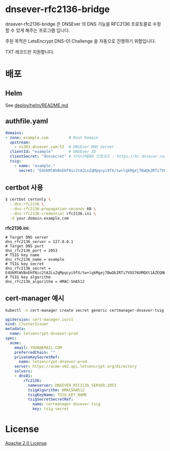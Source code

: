 # dnsever-rfc2136-bridge

dnsever-rfc2136-bridge 은 DNSEver 의 DNS 기능을 RFC2136 프로토콜로 수정할 수 있게 해주는 프로그램 입니다.

주된 목적은 LetsEncrypt DNS-01 Challenge 을 자동으로 진행하기 위함입니다.

TXT 레코드만 지원합니다.

# 배포

## Helm

See [deploy/helm/README.md](./deploy/helm/README.md)

## authfile.yaml

```yaml
domains:
- zone: example.com         # Root Domain
  upstream:
    - ns303.dnsever.com:53  # DNSEver DNS Server
  clientId: "example"       # DNSEver ID
  clientSecret: "dnssecret" # 다이나믹DNS 인증코드 : https://kr.dnsever.com/myinfo.html?selected_menu=dnspreference
  tsig:
    - name: "example."
      secret: "E4UkMlWVBoEHfNic2tA2LsZqMpqcyi9fX/tw+lqkMgej7BwQk2RTi7VOS76UMQXt1AZEQNWstXyO5qS1FHABoQ==" # generate with "tsig-keygen -a hmac-sha512 example"
```

## certbot 사용

```bash
$ certbot certonly \
  --dns-rfc2136 \
  --dns-rfc2136-propagation-seconds 60 \
  --dns-rfc2136-credential rfc2136.ini \
  -d your.domain.example.com
```

**rfc2136.ini**:

```text
# Target DNS server
dns_rfc2136_server = 127.0.0.1
# Target DNS port
dns_rfc2136_port = 2053
# TSIG key name
dns_rfc2136_name = example
# TSIG key secret
dns_rfc2136_secret = E4UkMlWVBoEHfNic2tA2LsZqMpqcyi9fX/tw+lqkMgej7BwQk2RTi7VOS76UMQXt1AZEQNWstXyO5qS1FHABoQ==
# TSIG key algorithm
dns_rfc2136_algorithm = HMAC-SHA512
```

## cert-manager 예시


```bash
kubectl -n cert-manager create secret generic certmanager-dnsever-tsig --from-literal=tsig-secret=TSIG_SECRET
```


```yaml
apiVersion: cert-manager.io/v1
kind: ClusterIssuer
metadata:
  name: letsencrypt-dnsever-prod
spec:
  acme:
    email: YOUR@EMAIL.COM
    preferredChain: ""
    privateKeySecretRef:
      name: letsencrypt-dnsever-prod
    server: https://acme-v02.api.letsencrypt.org/directory
    solvers:
    - dns01:
        rfc2136:
          nameserver: DNSEVER_RFC2136_SERVER:2053
          tsigAlgorithm: HMACSHA512
          tsigKeyName: TSIG_KEY_NAME
          tsigSecretSecretRef:
            name: certmanager-dnsever-tsig
            key: tsig-secret
```

# License

[Apache 2.0 License](./LICENSE)
